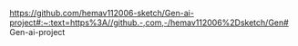 https://github.com/hemav112006-sketch/Gen-ai-project#:~:text=https%3A//github.-,com,-/hemav112006%2Dsketch/Gen# Gen-ai-project